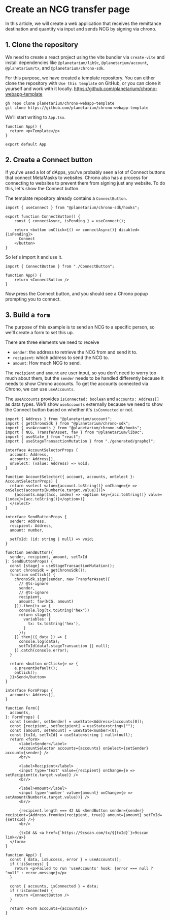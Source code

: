 # Create an NCG transfer page

In this article, we will create a web application that receives the remittance destination and quantity via input and sends NCG by signing via chrono.

## 1. Clone the repository

We need to create a react project using the vite bundler via `create-vite` and install dependencies like `@planetarium/lib9c`, `@planetarium/account`, `@planetarium/tx`, and `@planetarium/chrono-sdk`.

For this purpose, we have created a template repository. You can either clone the repository with `Use this template` on GitHub, or you can clone it yourself and work with it locally. https://github.com/planetarium/chrono-webapp-template

```
gh repo clone planetarium/chrono-webapp-template
git clone https://github.com/planetarium/chrono-webapp-template
```

We'll start writing to `App.tsx`.

```tsx
function App() {
  return <p>Template</p>
}

export default App
```

## 2. Create a Connect button

If you've used a lot of dApps, you've probably seen a lot of Connect buttons that connect MetaMasks to websites. Chrono also has a process for connecting to websites to prevent them from signing just any website. To do this, let's show the Connect button.

The template repository already contains a `ConnectButton`.

```tsx
import { useConnect } from "@planetarium/chrono-sdk/hooks";

export function ConnectButton() {
    const { connectAsync, isPending } = useConnect();

    return <button onClick={() => connectAsync()} disabled={isPending}>
      Connect
    </button>
}
```

So let's import it and use it.

```tsx
import { ConnectButton } from "./ConnectButton";

function App() {
    return <ConnectButton />
}
```

Now press the Connect button, and you should see a Chrono popup prompting you to connect.

## 3. Build a `form`

The purpose of this example is to send an NCG to a specific person, so we'll create a form to set this up.

There are three elements we need to receive

- `sender`: the address to retrieve the NCG from and send it to.
- `recipient`: which address to send the NCG to.
- `amount`: How much NCG to send.

The `recipient` and `amount` are user input, so you don't need to worry too much about them, but the `sender` needs to be handled differently because it needs to show Chrono accounts. To get the accounts connected via Chrono, we can use `useAccounts`.

The `useAccounts` provides `isConnected: boolean` and `accounts: Address[]` as data types. We'll show `useAccounts` externally because we need to show the Connect button based on whether it's `isConnected` or not.

```tsx
import { Address } from "@planetarium/account";
import { getChronoSdk } from "@planetarium/chrono-sdk";
import { useAccounts } from "@planetarium/chrono-sdk/hooks";
import { NCG, TransferAsset, fav } from "@planetarium/lib9c";
import { useState } from "react";
import { useStageTransactionMutation } from "./generated/graphql";

interface AccountSelectorProps {
  account: Address,
  accounts: Address[],
  onSelect: (value: Address) => void;
}

function AccountSelector({ account, accounts, onSelect }: AccountSelectorProps) {
  return <select value={account.toString()} onChange={e => onSelect(accounts[Number(e.target.value)])}>
    {accounts.map((acc, index) => <option key={acc.toString()} value={index}>{acc.toString()}</option>)}
  </select>
}

interface SendButtonProps {
  sender: Address,
  recipient: Address,
  amount: number,

  setTxId: (id: string | null) => void;
}

function SendButton({
  sender, recipient, amount, setTxId
}: SendButtonProps) {
  const [stage] = useStageTransactionMutation();
  const chronoSdk = getChronoSdk()!;
  function onClick() {
    chronoSdk.sign(sender, new TransferAsset({
      // @ts-ignore
      sender,
      // @ts-ignore
      recipient,
      amount: fav(NCG, amount)
    })).then(tx => {
      console.log(tx.toString("hex"))
      return stage({
        variables: {
          tx: tx.toString('hex'),
        }
      });
    }).then(({ data }) => {
      console.log(data);
      setTxId(data?.stageTransaction || null);
    }).catch(console.error);
  }

  return <button onClick={e => {
    e.preventDefault();
    onClick();
  }}>Send</button>
}

interface FormProps {
  accounts: Address[],
}

function Form({
  accounts,
}: FormProps) {
  const [sender, setSender] = useState<Address>(accounts[0]);
  const [recipient, setRecipient] = useState<string>("");
  const [amount, setAmount] = useState<number>(0);
  const [txId, setTxId] = useState<string | null>(null);
  return <form>
      <label>Sender</label>
      <AccountSelector accounts={accounts} onSelect={setSender} account={sender} />
      <br/>

      <label>Recipient</label>
      <input type='text' value={recipient} onChange={e => setRecipient(e.target.value)} />
      <br/>

      <label>Amount</label>
      <input type='number' value={amount} onChange={e => setAmount(Number(e.target.value))} />
      <br/>

      {recipient.length === 42 && <SendButton sender={sender} recipient={Address.fromHex(recipient, true)} amount={amount} setTxId={setTxId} />}
      <br/>

      {txId && <a href={`https://9cscan.com/tx/${txId}`}>9cscan link</a>}
  </form>
}

function App() {
  const { data, isSuccess, error } = useAccounts();
  if (!isSuccess) {
    return <p>Failed to run 'useAccounts' hook: {error === null ? "null" : error.message}</p>
  }

  const { accounts, isConnected } = data;
  if (!isConnected) {
    return <ConnectButton />
  }

  return <Form accounts={accounts}/>
}
```
